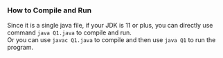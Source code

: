 ### How to Compile and Run
Since it is a single java file, if your JDK is 11 or plus, 
you can directly use command ```java Q1.java``` to compile and run.<br>
Or you can use ```javac Q1.java``` to compile and then use ```java Q1``` to run the program.

